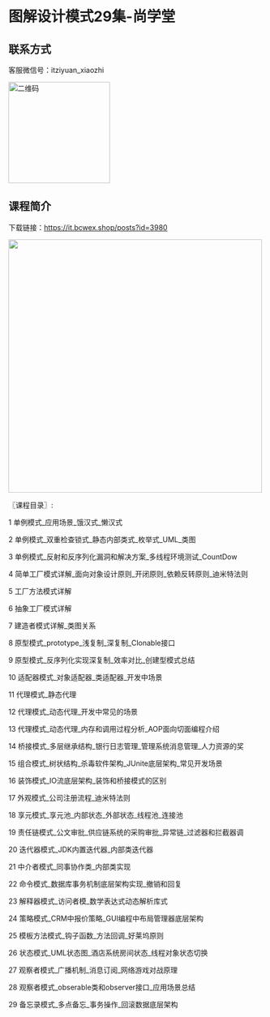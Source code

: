 # 图解设计模式29集-尚学堂

## 联系方式

客服微信号：itziyuan_xiaozhi

<img src="https://ziyuanyun.oss-cn-guangzhou.aliyuncs.com/common/20240614073449/666b82192834a.jpg" width="200" height="200" alt="二维码">

## 课程简介

下载链接：https://it.bcwex.shop/posts?id=3980

<img src="https://ziyuanyun.oss-cn-guangzhou.aliyuncs.com/yun/20240515185536/664494a841275.jpg" width="500" alt="">

  〖课程目录〗:

 1 单例模式_应用场景_饿汉式_懒汉式

 2 单例模式_双重检查锁式_静态内部类式_枚举式_UML_类图

 3 单例模式_反射和反序列化漏洞和解决方案_多线程环境测试_CountDow

 4 简单工厂模式详解_面向对象设计原则_开闭原则_依赖反转原则_迪米特法则

 5 工厂方法模式详解

 6 抽象工厂模式详解

 7 建造者模式详解_类图关系

 8 原型模式_prototype_浅复制_深复制_Clonable接口

 9 原型模式_反序列化实现深复制_效率对比_创建型模式总结

 10 适配器模式_对象适配器_类适配器_开发中场景

 11 代理模式_静态代理

 12 代理模式_动态代理_开发中常见的场景

 13 代理模式_动态代理_内存和调用过程分析_AOP面向切面编程介绍

 14 桥接模式_多层继承结构_银行日志管理_管理系统消息管理_人力资源的奖

 15 组合模式_树状结构_杀毒软件架构_JUnite底层架构_常见开发场景

 16 装饰模式_IO流底层架构_装饰和桥接模式的区别

 17 外观模式_公司注册流程_迪米特法则

 18 享元模式_享元池_内部状态_外部状态_线程池_连接池

 19 责任链模式_公文审批_供应链系统的采购审批_异常链_过滤器和拦截器调

 20 迭代器模式_JDK内置迭代器_内部类迭代器

 21 中介者模式_同事协作类_内部类实现

 22 命令模式_数据库事务机制底层架构实现_撤销和回复

 23 解释器模式_访问者模_数学表达式动态解析库式

 24 策略模式_CRM中报价策略_GUI编程中布局管理器底层架构

 25 模板方法模式_钩子函数_方法回调_好莱坞原则

 26 状态模式_UML状态图_酒店系统房间状态_线程对象状态切换

 27 观察者模式_广播机制_消息订阅_网络游戏对战原理

 28 观察者模式_obserable类和observer接口_应用场景总结

 29 备忘录模式_多点备忘_事务操作_回滚数据底层架构

  